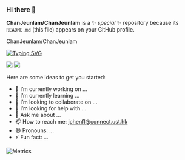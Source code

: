 ### Hi there 👋


**ChanJeunlam/ChanJeunlam** is a ✨ _special_ ✨ repository because its `README.md` (this file) appears on your GitHub profile.


ChanJeunlam/ChanJeunlam

[![Typing SVG](https://readme-typing-svg.demolab.com?font=Fira+Code&pause=1000&color=F73262&width=435&lines=Hello%2C+Welcome+to+my+Github+page;%E5%AD%A6%E4%B8%8D%E4%BC%9A%E5%9C%B0%E7%90%83%E6%B5%81%E4%BD%93%E5%8A%9B%E5%AD%A6%E7%9A%84%E7%94%9F%E7%93%9C%E8%9B%8B%E5%AD%90)](https://git.io/typing-svg)

![](https://img.shields.io/badge/coding-python-blue) [![](https://img.shields.io/badge/website-%E9%99%88%E5%90%8C%E5%AD%A6%E4%B8%AA%E4%BA%BA%E7%AB%99-red)](https://chanjeunlam.github.io/)

Here are some ideas to get you started:

- 🔭 I’m currently working on ...
- 🌱 I’m currently learning ...
- 👯 I’m looking to collaborate on ...
- 🤔 I’m looking for help with ...
- 💬 Ask me about ...
- 📫 How to reach me: jchenfl@connect.ust.hk
- 😄 Pronouns: ...
- ⚡ Fun fact: ...


![Metrics](https://metrics.lecoq.io/ChanJeunlam?template=classic&isocalendar=1&base=header%2C%20activity%2C%20community%2C%20repositories%2C%20metadata&base.indepth=false&base.hireable=false&base.skip=false&isocalendar=false&isocalendar.duration=half-year&config.timezone=Asia%2FShanghai)
